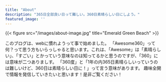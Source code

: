 ```yaml
---
title: "About"
description: "365日全部良い日って難しい。360日素晴らしい日にしよう。"
featured_image: ''
---
```

{{< figure src="/images/about-image.jpg" title="Emerald Green Beach" >}}

このブログは、webに慣れようって事で始めました。
「Awesome360」って何？って思う方もいらっしゃると思います。これは、「Awesome」は「素晴らしい」、「すごい」とかっていう意味なのは知ってるかと思うのですが、「360」には意味が二つありましす。
「360度」と「1年の内365日素晴らしいっていうのは難しいけど、360日は素晴らしい日に！」って言う意味があります。
趣味全開で情報を発信していきたいと思います！是非ご覧ください！